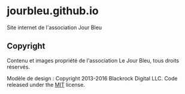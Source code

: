 # jourbleu.github.io
Site internet de l'association Jour Bleu

## Copyright

Contenu et images propriété de l'association Le Jour Bleu, tous droits réservés.

Modèle de design : Copyright 2013-2016 Blackrock Digital LLC. Code released under the [MIT](https://github.com/BlackrockDigital/startbootstrap-grayscale/blob/gh-pages/LICENSE) license.
